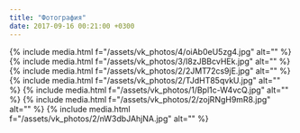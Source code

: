 ```yaml
---
title: "Фотография"
date: 2017-09-16 00:21:00 +0300
---
```



{% include media.html f="/assets/vk_photos/4/oiAb0eU5zg4.jpg" alt="" %}
{% include media.html f="/assets/vk_photos/3/I8zJBBcvHEk.jpg" alt="" %}
{% include media.html f="/assets/vk_photos/2/2JMT72cs9jE.jpg" alt="" %}
{% include media.html f="/assets/vk_photos/2/TJdHT85qvkU.jpg" alt="" %}
{% include media.html f="/assets/vk_photos/1/Bpl1c-W4vcQ.jpg" alt="" %}
{% include media.html f="/assets/vk_photos/2/zojRNgH9mR8.jpg" alt="" %}
{% include media.html f="/assets/vk_photos/2/nW3dbJAhjNA.jpg" alt="" %}
